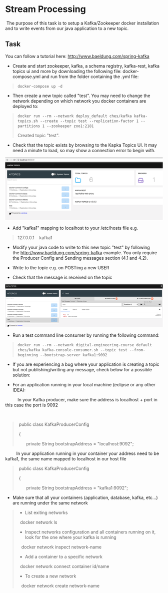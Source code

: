 # Stream Processing

 The purpose of this task is to setup a Kafka/Zookeeper docker installation and to write events from our java application to a new topic.

## Task

You can follow a tutorial here: <http://www.baeldung.com/spring-kafka>

-   Create and start zookeeper, kafka, a schema registry, kafka-rest, kafka topics ui and more by downloading the following file: docker-compose.yml and run from the folder containing the .yml file:

>     docker-compose up -d

-   Then create a new topic called "test". You may need to change the network depending on which network you docker containers are deployed to:

>     docker run --rm --network deploy_default ches/kafka kafka-topics.sh --create --topic test --replication-factor 1 --partitions 1 --zookeeper zoo1:2181
>
> Created topic "test".

-   Check that the topic exists by browsing to the Kapka Topics UI. It may need a minute to load, so may show a connection error to begin with.

![](attachments/431194115/437649409.png?height=250)

-   Add "kafka1" mapping to localhost to your /etc/hosts file e.g.

> 127.0.0.1    kafka1

-   Modify your java code to write to this new topic "test" by following the <http://www.baeldung.com/spring-kafka> example. You only require the Producer Config and Sending messages section (4.1 and 4.2).

-   Write to the topic e.g. on POSTing a new USER
-   Check that the message is received on the topic

![](attachments/431194115/437846017.png?height=250)

-   Run a test command line consumer by running the following command:

>     docker run --rm --network digital-engineering-course_default ches/kafka kafka-console-consumer.sh --topic test --from-beginning --bootstrap-server kafka1:9092

-   If you are experiencing a bug where your application is creating a topic but not publishing/writing any message, check below for a possible solution:

<!-- -->

-   For an application running in your local machine (eclipse or any other IDEA):

          In your Kafka producer, make sure the address is localhost + port in this case the port is 9092

      
>  public class KafkaProducerConfig 
>
>  {
>
>        private String bootstrapAddress = "localhost:9092";

         In your application running in your container your address need to be kafka1, the same name mapped to localhost in our host file

>  public class KafkaProducerConfig 
>
>  {
>
>        private String bootstrapAddress = "kafka1:9092";

-   Make sure that all your containers (application, database, kafka, etc...) are running under the same network

> -   List exiting networks
>
>   docker network ls
>
> -   Inspect networks configuration and all containers running on it, look for the one where your kafka is running
>
>    docker network inspect network-name
>
> -   Add a container to a specific network
>
>   docker network connect container id/name
>
> -   To create a new network
>
>    docker network create network-name


